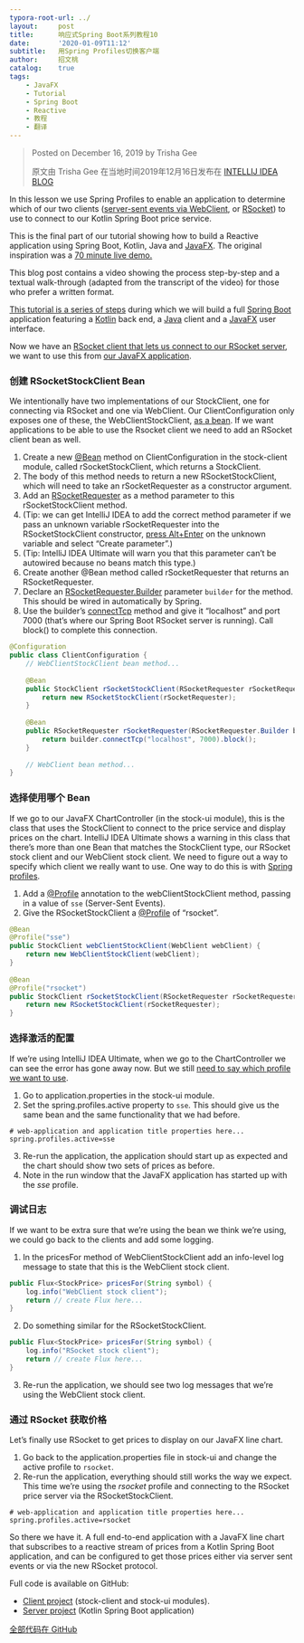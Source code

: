 ```yaml
---
typora-root-url: ../
layout:     post
title:      响应式Spring Boot系列教程10
date:       '2020-01-09T11:12'
subtitle:   用Spring Profiles切换客户端
author:     招文桃
catalog:    true
tags:
    - JavaFX
    - Tutorial
    - Spring Boot
    - Reactive
    - 教程
    - 翻译
---
```


> Posted on December 16, 2019 by Trisha Gee
>
> 原文由 Trisha Gee 在当地时间2019年12月16日发布在 [INTELLIJ IDEA BLOG](https://blog.jetbrains.com/idea/2019/12/tutorial-reactive-spring-boot-kotlin-rsocket-server/)



In this lesson we use Spring Profiles to enable an application to determine which of our two clients ([server-sent events via WebClient](https://www.baeldung.com/spring-server-sent-events), or [RSocket](http://rsocket.io/)) to use to connect to our Kotlin Spring Boot price service.

This is the final part of our tutorial showing how to build a Reactive application using Spring Boot, Kotlin, Java and [JavaFX](https://openjfx.io/). The original inspiration was a [70 minute live demo.](https://blog.jetbrains.com/idea/2019/10/fully-reactive-spring-kotlin-and-javafx-playing-together/)

This blog post contains a video showing the process step-by-step and a textual walk-through (adapted from the transcript of the video) for those who prefer a written format.

<!--more-->

[This tutorial is a series of steps](https://blog.jetbrains.com/idea/tag/tutorial-reactive-spring/) during which we will build a full [Spring Boot](https://spring.io/projects/spring-boot) application featuring a [Kotlin](https://kotlinlang.org/) back end, a [Java](https://jdk.java.net/13/) client and a [JavaFX](https://openjfx.io/) user interface.

Now we have an [RSocket client that lets us connect to our RSocket server](https://blog.jetbrains.com/idea/2019/12/tutorial-reactive-spring-boot-java-rsocket-client/), we want to use this from [our JavaFX application](https://blog.jetbrains.com/idea/2019/11/tutorial-reactive-spring-boot-displaying-reactive-data/).

### 创建 RSocketStockClient Bean

We intentionally have two implementations of our StockClient, one for connecting via RSocket and one via WebClient. Our ClientConfiguration only exposes one of these, the WebClientStockClient, [as a bean](https://docs.spring.io/spring/docs/current/spring-framework-reference/core.html#beans-definition). If we want applications to be able to use the Rsocket client we need to add an RSocket client bean as well.

1. Create a new [@Bean](https://docs.spring.io/spring-framework/docs/current/javadoc-api/org/springframework/context/annotation/Bean.html) method on ClientConfiguration in the stock-client module, called rSocketStockClient, which returns a StockClient.
2. The body of this method needs to return a new RSocketStockClient, which will need to take an rSocketRequester as a constructor argument.
3. Add an [RSocketRequester](https://docs.spring.io/spring-framework/docs/current/javadoc-api/org/springframework/messaging/rsocket/RSocketRequester.html) as a method parameter to this rSocketStockClient method.
4. (Tip: we can get IntelliJ IDEA to add the correct method parameter if we pass an unknown variable rSocketRequester into the RSocketStockClient constructor, [press Alt+Enter](https://www.jetbrains.com/help/idea/migrating-from-eclipse-to-intellij-idea.html#273a3d24) on the unknown variable and select “Create parameter”.)
5. (Tip: IntelliJ IDEA Ultimate will warn you that this parameter can’t be autowired because no beans match this type.)
6. Create another @Bean method called rSocketRequester that returns an RSocketRequester.
7. Declare an [RSocketRequester.Builder](https://docs.spring.io/spring-framework/docs/current/javadoc-api/org/springframework/messaging/rsocket/RSocketRequester.Builder.html) parameter `builder` for the method. This should be wired in automatically by Spring.
8. Use the builder’s [connectTcp](https://docs.spring.io/spring-framework/docs/current/javadoc-api/org/springframework/messaging/rsocket/RSocketRequester.Builder.html#connectTcp-java.lang.String-int-) method and give it “localhost” and port 7000 (that’s where our Spring Boot RSocket server is running). Call block() to complete this connection.

```java
@Configuration
public class ClientConfiguration {
    // WebClientStockClient bean method...
 
    @Bean
    public StockClient rSocketStockClient(RSocketRequester rSocketRequester) {
        return new RSocketStockClient(rSocketRequester);
    }
 
    @Bean
    public RSocketRequester rSocketRequester(RSocketRequester.Builder builder) {
        return builder.connectTcp("localhost", 7000).block();
    }
 
    // WebClient bean method...
}
```



### 选择使用哪个 Bean

If we go to our JavaFX ChartController (in the stock-ui module), this is the class that uses the StockClient to connect to the price service and display prices on the chart. IntelliJ IDEA Ultimate shows a warning in this class that there’s more than one Bean that matches the StockClient type, our RSocket stock client and our WebClient stock client. We need to figure out a way to specify which client we really want to use. One way to do this is with [Spring profiles](https://docs.spring.io/spring/docs/current/spring-framework-reference/core.html#beans-definition-profiles-java).

1. Add a [@Profile](https://docs.spring.io/spring-framework/docs/current/javadoc-api/org/springframework/context/annotation/Profile.html) annotation to the webClientStockClient method, passing in a value of `sse` (Server-Sent Events).
2. Give the RSocketStockClient a [@Profile](https://docs.spring.io/spring-framework/docs/current/javadoc-api/org/springframework/context/annotation/Profile.html) of “rsocket”.

```java
@Bean
@Profile("sse")
public StockClient webClientStockClient(WebClient webClient) {
    return new WebClientStockClient(webClient);
}
 
@Bean
@Profile("rsocket")
public StockClient rSocketStockClient(RSocketRequester rSocketRequester) {
    return new RSocketStockClient(rSocketRequester);
}
```



### 选择激活的配置

If we’re using IntelliJ IDEA Ultimate, when we go to the ChartController we can see the error has gone away now. But we still [need to say which profile we want to use](https://docs.spring.io/spring/docs/current/spring-framework-reference/core.html#beans-definition-profiles-enable).

1. Go to application.properties in the stock-ui module.
2. Set the spring.profiles.active property to `sse`. This should give us the same bean and the same functionality that we had before.

```properties
# web-application and application title properties here...
spring.profiles.active=sse
```

3. Re-run the application, the application should start up as expected and the chart should show two sets of prices as before.
4. Note in the run window that the JavaFX application has started up with the *sse* profile.



### 调试日志

If we want to be extra sure that we’re using the bean we think we’re using, we could go back to the clients and add some logging.

1. In the pricesFor method of WebClientStockClient add an info-level log message to state that this is the WebClient stock client.

```java
public Flux<StockPrice> pricesFor(String symbol) {
    log.info("WebClient stock client");
    return // create Flux here...
}
```

2. Do something similar for the RSocketStockClient.

```java
public Flux<StockPrice> pricesFor(String symbol) {
    log.info("RSocket stock client");
    return // create Flux here...
}
```

3. Re-run the application, we should see two log messages that we’re using the WebClient stock client.

### 通过 RSocket 获取价格

Let’s finally use RSocket to get prices to display on our JavaFX line chart.

1. Go back to the application.properties file in stock-ui and change the active profile to `rsocket`.
2. Re-run the application, everything should still works the way we expect. This time we’re using the *rsocket* profile and connecting to the RSocket price server via the RSocketStockClient.

```properties
# web-application and application title properties here...
spring.profiles.active=rsocket
```

So there we have it. A full end-to-end application with a JavaFX line chart that subscribes to a reactive stream of prices from a Kotlin Spring Boot application, and can be configured to get those prices either via server sent events or via the new RSocket protocol.

Full code is available on GitHub:

- [Client project](https://github.com/trishagee/jb-stock-client) (stock-client and stock-ui modules).
- [Server project](https://github.com/trishagee/jb-stock-service) (Kotlin Spring Boot application)

[全部代码在 GitHub](https://github.com/zwt-io/rsb/)























